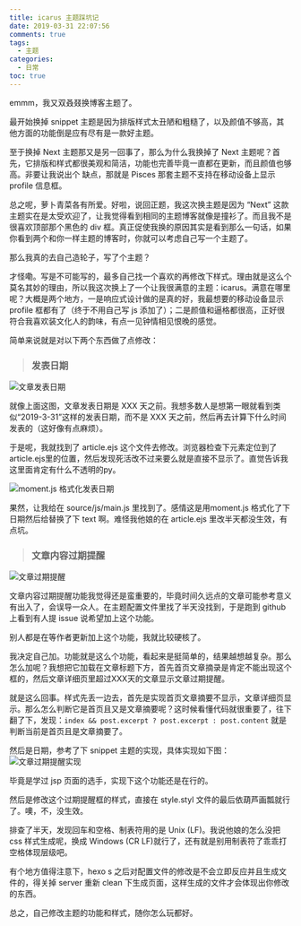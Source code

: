 ```yaml
---
title: icarus 主题踩坑记
date: 2019-03-31 22:07:56
comments: true
tags:
  - 主题
categories:
  - 日常
toc: true
---
```


emmm，我又双叒叕换博客主题了。

最开始换掉 snippet 主题是因为排版样式太丑陋和粗糙了，以及颜值不够高，其他方面的功能倒是应有尽有是一款好主题。

至于换掉 Next 主题那又是另一回事了，那么为什么我换掉了 Next 主题呢？首先，它排版和样式都很美观和简洁，功能也完善毕竟一直都在更新，而且颜值也够高。非要让我说出个 缺点，那就是 Pisces 那套主题不支持在移动设备上显示 profile 信息框。

总之呢，萝卜青菜各有所爱。好啦，说回正题，我这次换主题是因为 “Next” 这款主题实在是太受欢迎了，让我觉得看到相同的主题博客就像是撞衫了。而且我不是很喜欢顶部那个黑色的 div 框。真正促使我换的原因其实是看到那么一句话，如果你看到两个和你一样主题的博客时，你就可以考虑自己写一个主题了。

那么我真的去自己造轮子，写了个主题？

<!--more-->
才怪嘞。写是不可能写的，最多自己找一个喜欢的再修改下样式。理由就是这么个莫名其妙的理由，所以我这次换上了一个让我很满意的主题：icarus。满意在哪里呢？大概是两个地方，一是响应式设计做的是真的好，我最想要的移动设备显示 profile 框都有了（终于不用自己写 js 添加了）；二是颜值和逼格都很高，正好很符合我喜欢装文化人的韵味，有点一见钟情相见恨晚的感觉。

简单来说就是对以下两个东西做了点修改：

> ### 发表日期

![文章发表日期](https://i.loli.net/2019/07/13/5d296a9cd616f80226.png)

就像上面这图，文章发表日期是 XXX 天之前。我想多数人是想第一眼就看到类似“2019-3-31”这样的发表日期，而不是 XXX 天之前，然后再去计算下什么时间发表的（这好像有点麻烦）。

于是呢，我就找到了 article.ejs 这个文件去修改。浏览器检查下元素定位到了article.ejs里的位置，然后发现死活改不过来要么就是直接不显示了。直觉告诉我这里面肯定有什么不透明的py。

![moment.js 格式化发表日期](https://i.loli.net/2019/07/13/5d296acc1b59922442.png)

果然，让我给在 source/js/main.js 里找到了。感情这是用moment.js 格式化了下日期然后给替换了下 text 啊。难怪我他娘的在 article.ejs 里改半天都没生效，有点坑。

> ### 文章内容过期提醒

![文章过期提醒](https://i.loli.net/2019/07/13/5d296b07e96e367881.png)

文章内容过期提醒功能我觉得还是蛮重要的，毕竟时间久远点的文章可能参考意义有出入了，会误导一众人。在主题配置文件里找了半天没找到，于是跑到 github 上看到有人提 issue 说希望加上这个功能。

别人都是在等作者更新加上这个功能，我就比较硬核了。

我决定自己加。功能就是这么个功能，看起来是挺简单的，结果越想越复杂。那么怎么加呢？我想把它加载在文章标题下方，首先首页文章摘录是肯定不能出现这个框的，然后文章详细页里超过XXX天的文章显示文章过期提醒。

就是这么回事。样式先丢一边去，首先是实现首页文章摘要不显示，文章详细页显示。那么怎么判断它是首页且又是文章摘要呢？这时候看懂代码就很重要了，往下翻了下，发现：`index && post.excerpt ? post.excerpt : post.content` 就是判断当前是首页且是文章摘要了。

然后是日期，参考了下 snippet 主题的实现，具体实现如下图：
![文章过期提醒实现](https://i.loli.net/2019/07/13/5d296b5fdfb9b25458.png)

毕竟是学过 jsp 页面的选手，实现下这个功能还是在行的。

然后是修改这个过期提醒框的样式，直接在 style.styl 文件的最后依葫芦画瓢就行了。噢，不，没生效。

排查了半天，发现回车和空格、制表符用的是 Unix (LF)。我说他娘的怎么没把 css 样式生成呢，换成 Windows (CR LF)就行了，还有就是别用制表符了乖乖打空格体现层级吧。

有个地方值得注意下，hexo s 之后对配置文件的修改是不会立即反应并且生成文件的，得关掉 server 重新 clean 下生成页面，这样生成的文件才会体现出你修改的东西。

总之，自己修改主题的功能和样式，随你怎么玩都好。






